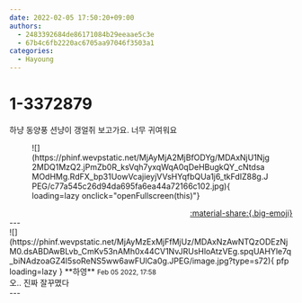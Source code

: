 ```yaml
---
date: 2022-02-05 17:50:20+09:00
authors:
  - 2483392684de86171084b29eeaae5c3e
  - 67b4c6fb2220ac6705aa97046f3503a1
categories:
  - Hayoung
---
```


# 1-3372879

<div class="post-container" markdown="1">
<div class="content-container md-sidebar__scrollwrap" markdown="1">

하냥 동양풍 션냥이 갱얼쥐 보고가요. 너무 귀여워요
<figure markdown="1">
![](https://phinf.wevpstatic.net/MjAyMjA2MjBfODYg/MDAxNjU1Njg2MDQ1MzQ2.jPmZb0R_ksVqh7yxqWqA0qDeHBugkQY_cNtdsaMOdHMg.RdFX_bp31UowVcajieyjVVsHYqfbQUa1j6_tkFdIZ88g.JPEG/c77a545c26d94da695fa6ea44a72166c102.jpg){ loading=lazy onclick="openFullscreen(this)"}
</figure>


</div>
</div>

<div style="text-align: right;" markdown="1">
<a href="https://weverse.io/fromis9/fanpost/1-3372879" style="text-align: right;">:material-share:{.big-emoji}</a>
</div>
---

<div class="comments-container md-sidebar__scrollwrap" markdown="1">
<div class="comment" markdown="1">
<div class='id-container' markdown="1">
![](https://phinf.wevpstatic.net/MjAyMzExMjFfMjUz/MDAxNzAwNTQzODEzNjM0.dsABDAwBLvb_CmKv53nAMh0x44CV1NvJRUsHloAtzVEg.spqUAHYle7q_biNAdzoaGZ4l5soReNS5ww6awFUlCa0g.JPEG/image.jpg?type=s72){ pfp loading=lazy }
**<span class="artist">하영</span>** <small>Feb 05 2022, 17:58</small><br>
</div>
<div class='comment-body' markdown="1">
오.. 진짜 잘꾸몄다
</div>
</div>
</div>
---
